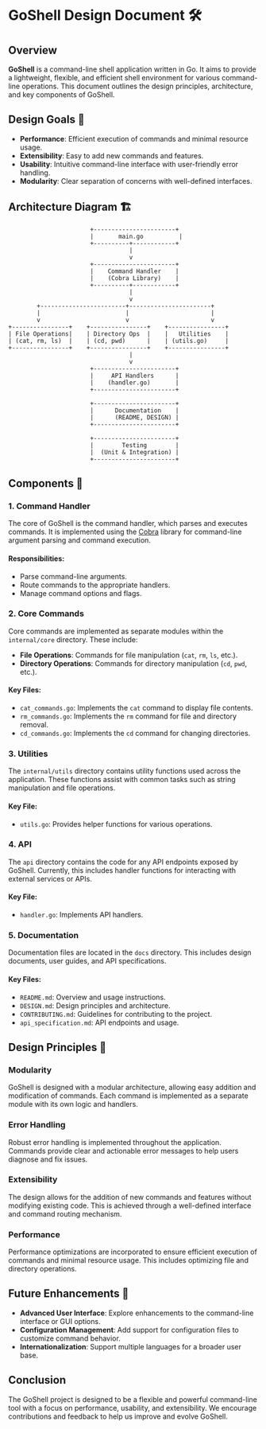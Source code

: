 # GoShell Design Document 🛠️

## Overview

**GoShell** is a command-line shell application written in Go. It aims to provide a lightweight, flexible, and efficient shell environment for various command-line operations. This document outlines the design principles, architecture, and key components of GoShell.

## Design Goals 🎯

- **Performance**: Efficient execution of commands and minimal resource usage.
- **Extensibility**: Easy to add new commands and features.
- **Usability**: Intuitive command-line interface with user-friendly error handling.
- **Modularity**: Clear separation of concerns with well-defined interfaces.

## Architecture Diagram 🏗️
```
                       +-----------------------+
                       |       main.go          |
                       +----------+------------+
                                  |
                                  v
                       +-----------------------+
                       |    Command Handler    |
                       |    (Cobra Library)    |
                       +----------+------------+
                                  |
                                  v
        +------------------------+-----------------------+
        |                        |                       |
        v                        v                       v
+----------------+    +----------------+    +----------------+
| File Operations|    | Directory Ops  |    |   Utilities    |
| (cat, rm, ls)  |    | (cd, pwd)      |    | (utils.go)     |
+----------------+    +----------------+    +----------------+
                                  |
                                  v
                       +-----------------------+
                       |     API Handlers      |
                       |    (handler.go)       |
                       +-----------------------+

                       +-----------------------+
                       |      Documentation    |
                       |      (README, DESIGN) |
                       +-----------------------+

                       +-----------------------+
                       |        Testing        |
                       |  (Unit & Integration) |
                       +-----------------------+

```

## Components 🧩

### 1. **Command Handler**

The core of GoShell is the command handler, which parses and executes commands. It is implemented using the [Cobra](https://github.com/spf13/cobra) library for command-line argument parsing and command execution.

#### Responsibilities:
- Parse command-line arguments.
- Route commands to the appropriate handlers.
- Manage command options and flags.

### 2. **Core Commands**

Core commands are implemented as separate modules within the `internal/core` directory. These include:

- **File Operations**: Commands for file manipulation (`cat`, `rm`, `ls`, etc.).
- **Directory Operations**: Commands for directory manipulation (`cd`, `pwd`, etc.).

#### Key Files:
- `cat_commands.go`: Implements the `cat` command to display file contents.
- `rm_commands.go`: Implements the `rm` command for file and directory removal.
- `cd_commands.go`: Implements the `cd` command for changing directories.

### 3. **Utilities**

The `internal/utils` directory contains utility functions used across the application. These functions assist with common tasks such as string manipulation and file operations.

#### Key File:
- `utils.go`: Provides helper functions for various operations.

### 4. **API**

The `api` directory contains the code for any API endpoints exposed by GoShell. Currently, this includes handler functions for interacting with external services or APIs.

#### Key File:
- `handler.go`: Implements API handlers.

### 5. **Documentation**

Documentation files are located in the `docs` directory. This includes design documents, user guides, and API specifications.

#### Key Files:
- `README.md`: Overview and usage instructions.
- `DESIGN.md`: Design principles and architecture.
- `CONTRIBUTING.md`: Guidelines for contributing to the project.
- `api_specification.md`: API endpoints and usage.

## Design Principles 🧠

### Modularity

GoShell is designed with a modular architecture, allowing easy addition and modification of commands. Each command is implemented as a separate module with its own logic and handlers.

### Error Handling

Robust error handling is implemented throughout the application. Commands provide clear and actionable error messages to help users diagnose and fix issues.

### Extensibility

The design allows for the addition of new commands and features without modifying existing code. This is achieved through a well-defined interface and command routing mechanism.

### Performance

Performance optimizations are incorporated to ensure efficient execution of commands and minimal resource usage. This includes optimizing file and directory operations.

## Future Enhancements 🚀

- **Advanced User Interface**: Explore enhancements to the command-line interface or GUI options.
- **Configuration Management**: Add support for configuration files to customize command behavior.
- **Internationalization**: Support multiple languages for a broader user base.

## Conclusion

The GoShell project is designed to be a flexible and powerful command-line tool with a focus on performance, usability, and extensibility. We encourage contributions and feedback to help us improve and evolve GoShell.
